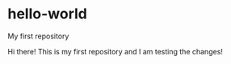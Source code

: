 # hello-world
My first repository

Hi there! This is my first repository and I am testing the changes!
